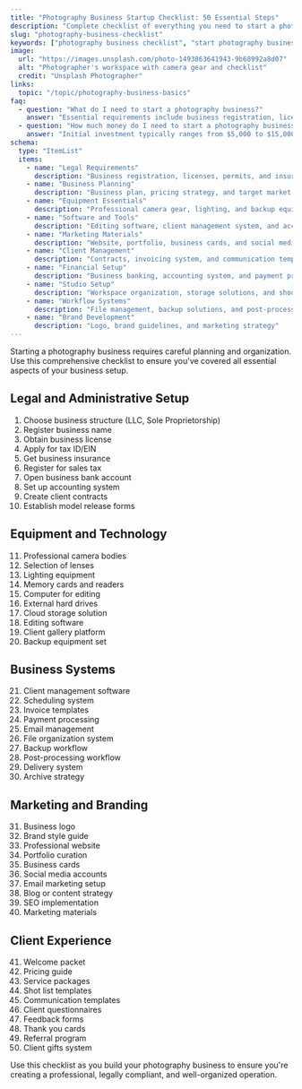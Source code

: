 ```yaml
---
title: "Photography Business Startup Checklist: 50 Essential Steps"
description: "Complete checklist of everything you need to start a photography business, from legal requirements to equipment and marketing essentials."
slug: "photography-business-checklist"
keywords: ["photography business checklist", "start photography business", "photography business essentials", "photography business setup"]
image:
  url: "https://images.unsplash.com/photo-1493863641943-9b68992a8d07"
  alt: "Photographer's workspace with camera gear and checklist"
  credit: "Unsplash Photographer"
links:
  topic: "/topic/photography-business-basics"
faq:
  - question: "What do I need to start a photography business?"
    answer: "Essential requirements include business registration, licenses, insurance, professional camera equipment, editing software, contracts, and a business plan."
  - question: "How much money do I need to start a photography business?"
    answer: "Initial investment typically ranges from $5,000 to $15,000, covering equipment, software, licenses, insurance, and marketing materials."
schema:
  type: "ItemList"
  items:
    - name: "Legal Requirements"
      description: "Business registration, licenses, permits, and insurance coverage"
    - name: "Business Planning"
      description: "Business plan, pricing strategy, and target market analysis"
    - name: "Equipment Essentials"
      description: "Professional camera gear, lighting, and backup equipment"
    - name: "Software and Tools"
      description: "Editing software, client management system, and accounting tools"
    - name: "Marketing Materials"
      description: "Website, portfolio, business cards, and social media presence"
    - name: "Client Management"
      description: "Contracts, invoicing system, and communication templates"
    - name: "Financial Setup"
      description: "Business banking, accounting system, and payment processing"
    - name: "Studio Setup"
      description: "Workspace organization, storage solutions, and shooting area"
    - name: "Workflow Systems"
      description: "File management, backup solutions, and post-processing workflow"
    - name: "Brand Development"
      description: "Logo, brand guidelines, and marketing strategy"
---
```


Starting a photography business requires careful planning and organization. Use this comprehensive checklist to ensure you've covered all essential aspects of your business setup.

## Legal and Administrative Setup

1. Choose business structure (LLC, Sole Proprietorship)
2. Register business name
3. Obtain business license
4. Apply for tax ID/EIN
5. Get business insurance
6. Register for sales tax
7. Open business bank account
8. Set up accounting system
9. Create client contracts
10. Establish model release forms

## Equipment and Technology

11. Professional camera bodies
12. Selection of lenses
13. Lighting equipment
14. Memory cards and readers
15. Computer for editing
16. External hard drives
17. Cloud storage solution
18. Editing software
19. Client gallery platform
20. Backup equipment set

## Business Systems

21. Client management software
22. Scheduling system
23. Invoice templates
24. Payment processing
25. Email management
26. File organization system
27. Backup workflow
28. Post-processing workflow
29. Delivery system
30. Archive strategy

## Marketing and Branding

31. Business logo
32. Brand style guide
33. Professional website
34. Portfolio curation
35. Business cards
36. Social media accounts
37. Email marketing setup
38. Blog or content strategy
39. SEO implementation
40. Marketing materials

## Client Experience

41. Welcome packet
42. Pricing guide
43. Service packages
44. Shot list templates
45. Communication templates
46. Client questionnaires
47. Feedback forms
48. Thank you cards
49. Referral program
50. Client gifts system

Use this checklist as you build your photography business to ensure you're creating a professional, legally compliant, and well-organized operation.
